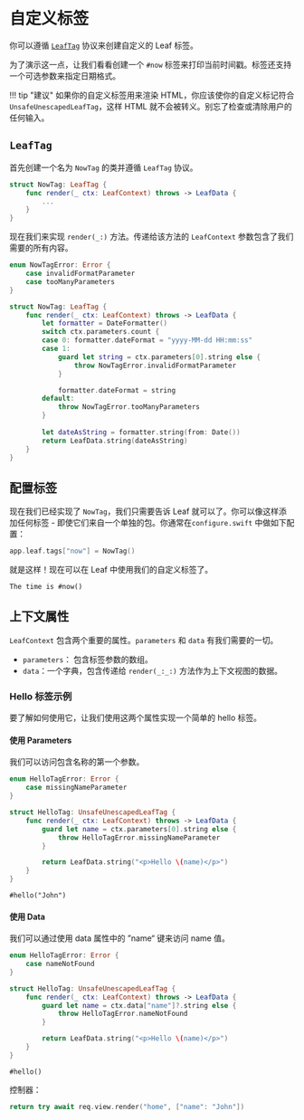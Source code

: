 # 自定义标签

你可以遵循 [`LeafTag`](https://api.vapor.codes/leaf-kit/main/LeafKit/LeafTag/) 协议来创建自定义的 Leaf 标签。

为了演示这一点，让我们看看创建一个 `#now` 标签来打印当前时间戳。标签还支持一个可选参数来指定日期格式。

!!! tip "建议" 
    如果你的自定义标签用来渲染 HTML，你应该使你的自定义标记符合 `UnsafeUnescapedLeafTag`，这样 HTML 就不会被转义。别忘了检查或清除用户的任何输入。

## `LeafTag`

首先创建一个名为 `NowTag` 的类并遵循 `LeafTag` 协议。

```swift
struct NowTag: LeafTag {
    func render(_ ctx: LeafContext) throws -> LeafData {
        ...
    }
}
```

现在我们来实现 `render(_:)` 方法。传递给该方法的 `LeafContext` 参数包含了我们需要的所有内容。

```swift
enum NowTagError: Error {
    case invalidFormatParameter
    case tooManyParameters
}

struct NowTag: LeafTag {
    func render(_ ctx: LeafContext) throws -> LeafData {
        let formatter = DateFormatter()
        switch ctx.parameters.count {
        case 0: formatter.dateFormat = "yyyy-MM-dd HH:mm:ss"
        case 1:
            guard let string = ctx.parameters[0].string else {
                throw NowTagError.invalidFormatParameter
            }

            formatter.dateFormat = string
        default:
            throw NowTagError.tooManyParameters
	    }
    
        let dateAsString = formatter.string(from: Date())
        return LeafData.string(dateAsString)
    }
}
```

## 配置标签

现在我们已经实现了 `NowTag`，我们只需要告诉 Leaf 就可以了。你可以像这样添加任何标签 - 即使它们来自一个单独的包。你通常在`configure.swift` 中做如下配置：

```swift
app.leaf.tags["now"] = NowTag()
```

就是这样！现在可以在 Leaf 中使用我们的自定义标签了。

```leaf
The time is #now()
```

## 上下文属性

`LeafContext` 包含两个重要的属性。`parameters` 和 `data` 有我们需要的一切。

 - `parameters`： 包含标签参数的数组。
 - `data`：一个字典，包含传递给 `render(_:_:)` 方法作为上下文视图的数据。


### Hello 标签示例

要了解如何使用它，让我们使用这两个属性实现一个简单的 hello 标签。

#### 使用 Parameters

我们可以访问包含名称的第一个参数。

```swift
enum HelloTagError: Error {
    case missingNameParameter
}

struct HelloTag: UnsafeUnescapedLeafTag {
    func render(_ ctx: LeafContext) throws -> LeafData {
        guard let name = ctx.parameters[0].string else {
            throw HelloTagError.missingNameParameter
        }

        return LeafData.string("<p>Hello \(name)</p>")
    }
}
```

```leaf
#hello("John")
```

#### 使用 Data

我们可以通过使用 data 属性中的 ”name“ 键来访问 name 值。

```swift
enum HelloTagError: Error {
    case nameNotFound
}

struct HelloTag: UnsafeUnescapedLeafTag {
    func render(_ ctx: LeafContext) throws -> LeafData {
        guard let name = ctx.data["name"]?.string else {
            throw HelloTagError.nameNotFound
        }

        return LeafData.string("<p>Hello \(name)</p>")
    }
}
```

```leaf
#hello()
```

控制器：

```swift
return try await req.view.render("home", ["name": "John"])
```
